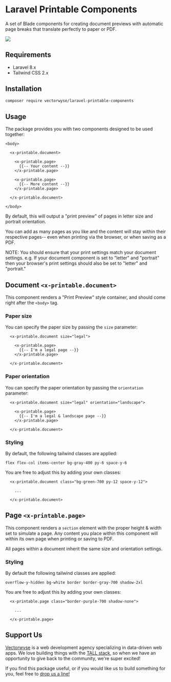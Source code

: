 
# Laravel Printable Components

A set of Blade components for creating document previews with automatic page breaks that translate perfectly to paper or PDF.

![](screenshot.png)

## Requirements

* Laravel 8.x
* Tailwind CSS 2.x

## Installation

```sh
composer require vectorwyse/laravel-printable-components
```

## Usage

The package provides you with two components designed to be used together:

```blade
<body>

  <x-printable.document>

    <x-printable.page>
      {{-- Your content --}}
    </x-printable.page>

    <x-printable.page>
      {{-- More content --}}
    </x-printable.page>

  </x-printable.document>

</body>
```

By default, this will output a "print preview" of pages in letter size and portrait orientation.

You can add as many pages as you like and the content will stay within their respective pages-- even when printing via the browser, or when saving as a PDF.

NOTE: You should ensure that your print settings match your document settings. e.g. If your document component is set to "letter" and "portrait" then your browser's print settings should also be set to "letter" and "portrait."

## Document `<x-printable.document>`

This component renders a "Print Preview" style container, and should come right after the `<body>` tag.

### Paper size

You can specify the paper size by passing the `size` parameter:

```blade
  <x-printable.document size="legal">

    <x-printable.page>
      {{-- I'm a legal page --}}
    </x-printable.page>

  </x-printable.document>
```

### Paper orientation

You can specify the paper orientation by passing the `orientation` parameter:

```blade
  <x-printable.document size="legal" orientation="landscape">

    <x-printable.page>
      {{-- I'm a legal & landscape page --}}
    </x-printable.page>

  </x-printable.document>
```

### Styling

By default, the following tailwind classes are applied:

`flex flex-col items-center bg-gray-400 py-6 space-y-6`

You are free to adjust this by adding your own classes:

```blade
  <x-printable.document class="bg-green-700 py-12 space-y-12">

    ...

  </x-printable.document>
```

## Page `<x-printable.page>`

This component renders a `section` element with the proper height & width set to simulate a page.
Any content you place within this component will within its own page when printing or saving to PDF.

All pages within a document inherit the same size and orientation settings.


### Styling

By default the following tailwind classes are applied:

`overflow-y-hidden bg-white border border-gray-700 shadow-2xl`

You are free to adjust this by adding your own classes:

```blade
  <x-printable.page class="border-purple-700 shadow-none">

    ...

  </x-printable.page>
```

## Support Us
[Vectorwyse](https://vectorwyse.com) is a web development agency specializing in data-driven web apps. We love building things with the [TALL stack](https://tallstack.dev/), so when we have an opportunity to give back to the community, we're super excited!

If you find this package useful, or if you would like us to build something for you, feel free to [drop us a line!](mailto:hello@vectorwyse.com)